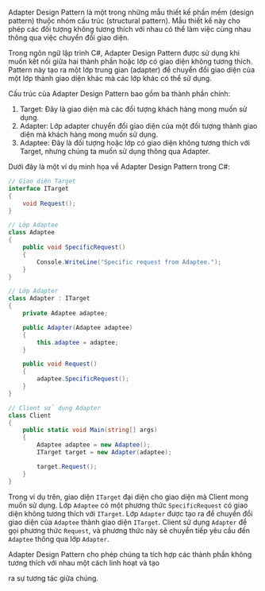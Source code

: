 Adapter Design Pattern là một trong những mẫu thiết kế phần mềm (design pattern) thuộc nhóm cấu trúc (structural pattern). Mẫu thiết kế này cho phép các đối tượng không tương thích với nhau có thể làm việc cùng nhau thông qua việc chuyển đổi giao diện.

Trong ngôn ngữ lập trình C#, Adapter Design Pattern được sử dụng khi muốn kết nối giữa hai thành phần hoặc lớp có giao diện không tương thích. Pattern này tạo ra một lớp trung gian (adapter) để chuyển đổi giao diện của một lớp thành giao diện khác mà các lớp khác có thể sử dụng.

Cấu trúc của Adapter Design Pattern bao gồm ba thành phần chính:
1. Target: Đây là giao diện mà các đối tượng khách hàng mong muốn sử dụng.
2. Adapter: Lớp adapter chuyển đổi giao diện của một đối tượng thành giao diện mà khách hàng mong muốn sử dụng.
3. Adaptee: Đây là đối tượng hoặc lớp có giao diện không tương thích với Target, nhưng chúng ta muốn sử dụng thông qua Adapter.

Dưới đây là một ví dụ minh họa về Adapter Design Pattern trong C#:

```csharp
// Giao diện Target
interface ITarget
{
    void Request();
}

// Lớp Adaptee
class Adaptee
{
    public void SpecificRequest()
    {
        Console.WriteLine("Specific request from Adaptee.");
    }
}

// Lớp Adapter
class Adapter : ITarget
{
    private Adaptee adaptee;

    public Adapter(Adaptee adaptee)
    {
        this.adaptee = adaptee;
    }

    public void Request()
    {
        adaptee.SpecificRequest();
    }
}

// Client sử dụng Adapter
class Client
{
    public static void Main(string[] args)
    {
        Adaptee adaptee = new Adaptee();
        ITarget target = new Adapter(adaptee);

        target.Request();
    }
}
```

Trong ví dụ trên, giao diện `ITarget` đại diện cho giao diện mà Client mong muốn sử dụng. Lớp `Adaptee` có một phương thức `SpecificRequest` có giao diện không tương thích với `ITarget`. Lớp `Adapter` được tạo ra để chuyển đổi giao diện của `Adaptee` thành giao diện `ITarget`. Client sử dụng `Adapter` để gọi phương thức `Request`, và phương thức này sẽ chuyển tiếp yêu cầu đến `Adaptee` thông qua lớp `Adapter`.

Adapter Design Pattern cho phép chúng ta tích hợp các thành phần không tương thích với nhau một cách linh hoạt và tạo

 ra sự tương tác giữa chúng.
